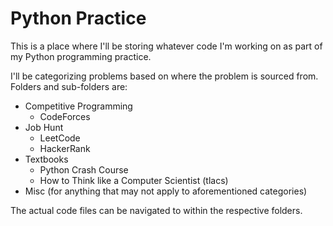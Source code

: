 # Python Practice
This is a place where I'll be storing whatever code I'm working on as part of my Python programming practice.

I'll be categorizing problems based on where the problem is sourced from.
Folders and sub-folders are:
- Competitive Programming
  - CodeForces
- Job Hunt
  - LeetCode
  - HackerRank
- Textbooks
  - Python Crash Course
  - How to Think like a Computer Scientist (tlacs)
- Misc (for anything that may not apply to aforementioned categories)

The actual code files can be navigated to within the respective folders. 
